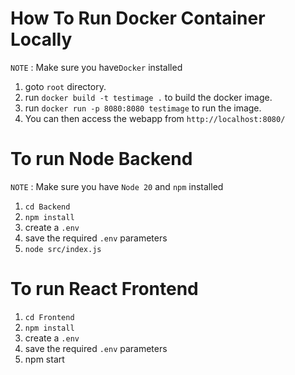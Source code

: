 
# How To Run Docker Container Locally

`NOTE` : Make sure you have`Docker` installed

1. goto `root` directory.
2. run `docker build -t testimage .` to build the docker image.
3. run `docker run -p 8080:8080 testimage` to run the image.
4. You can then access the webapp from `http://localhost:8080/`

# To run Node Backend

`NOTE` : Make sure you have `Node 20` and `npm` installed

1. `cd Backend`
2. `npm install`
3. create a `.env`
4. save the required `.env` parameters
5. `node src/index.js`

# To run React Frontend

1. `cd Frontend`
2. `npm install`
3. create a `.env`
4. save the required `.env` parameters
5. npm start